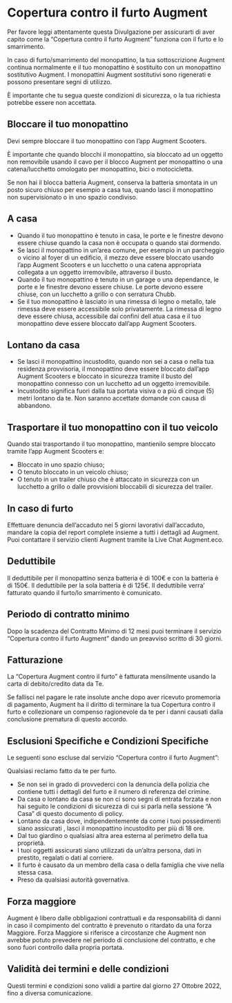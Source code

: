 # Copertura contro il furto Augment

Per favore leggi attentamente questa Divulgazione per assicurarti di aver capito come la “Copertura contro il furto Augment” funziona con il furto e lo smarrimento.

In caso di furto/smarrimento del monopattino, la tua sottoscrizione Augment continua normalmente e il tuo monopattino è sostituito con un monopattino sostitutivo Augment. I monopattini Augment sostitutivi sono rigenerati e possono presentare segni di utilizzo.

È importante che tu segua queste condizioni di sicurezza, o la tua richiesta potrebbe essere non accettata.

## Bloccare il tuo monopattino

Devi sempre bloccare il tuo monopattino con l’app Augment Scooters.

È importante che quando blocchi il monopattino, sia bloccato ad un oggetto non removibile usando il cavo per il blocco Augment per monopattino o una catena/lucchetto omologato per monopattino, bici o motocicletta.

Se non hai il blocca batteria Augment, conserva la batteria smontata in un posto sicuro chiuso per esempio a casa tua, quando lasci il monopattino non supervisionato o in uno spazio condiviso.

## A casa

- Quando il tuo monopattino è tenuto in casa, le porte e le finestre devono essere chiuse quando la casa non è occupata o quando stai dormendo.
- Se lasci il monopattino in un’area comune, per esempio in un parcheggio o vicino al foyer di un edificio, il mezzo deve essere bloccato usando l’app Augment Scooters e un lucchetto o una catena appropriata collegata a un oggetto irremovibile, attraverso il busto.
- Quando il tuo monopattino è tenuto in un garage o una dependance, le porte e le finestre devono essere chiuse. Le porte devono essere chiuse, con un lucchetto a grillo o con serratura Chubb.
- Se il tuo monopattino è lasciato in una rimessa di legno o metallo, tale rimessa deve essere accessibile solo privatamente. La rimessa di legno deve essere chiusa, accessibile dai confini dell atua casa e il tuo monopattino deve essere bloccato dall’app Augment Scooters.

## Lontano da casa

- Se lasci il monopattino incustodito, quando non sei a casa o nella tua residenza provvisoria, il monopattino deve essere bloccato dall’app Augment Scooters e bloccato in sicurezza tramite il busto del monopattino connesso con un lucchetto ad un oggetto irremovibile.
- Incustodito significa fuori dalla tua portata visiva o a più di cinque (5) metri lontano da te. Non saranno accettate domande con causa di abbandono.

## Trasportare il tuo monopattino con il tuo veicolo

Quando stai trasportando il tuo monopattino, mantienilo sempre bloccato tramite l’app Augment Scooters e:

- Bloccato in uno spazio chiuso;
- O tenuto bloccato in un veicolo chiuso;
- O tenuto in un trailer chiuso che è attaccato in sicurezza con un lucchetto a grillo o dalle provvisioni bloccabili di sicurezza del trailer.

## In caso di furto

Effettuare denuncia dell’accaduto nei 5 giorni lavorativi dall’accaduto, mandare la copia del report complete insieme a tutti i dettagli ad Augment. Puoi contattare il servizio clienti Augment tramite la Live Chat Augment.eco.

## Deduttibile

Il deduttibile per il monopattino senza batteria è di 100€ e con la batteria è di 150€. Il deduttibile per la sola batteria è di 125€. Il deduttibile verra’ fatturato quando il furto/lo smarrimento è comunicato.

## Periodo di contratto minimo

Dopo la scadenza del Contratto Minimo di 12 mesi puoi terminare il servizio “Copertura contro il furto Augment” dando un preavviso scritto di 30 giorni.

## Fatturazione

La “Copertura Augment contro il furto” è fatturata mensilmente usando la carta di debito/credito data da Te.

Se fallisci nel pagare le rate insolute anche dopo aver ricevuto promemoria di pagamento, Augment ha il diritto di terminare la tua Copertura contro il furto e collezionare un compenso ragionevole da te per i danni causati dalla conclusione prematura di questo accordo.

## Esclusioni Specifiche e Condizioni Specifiche

Le seguenti sono escluse dal servizio “Copertura contro il furto Augment”:

Qualsiasi reclamo fatto da te per furto.

- Se non sei in grado di provvederci con la denuncia della polizia che contiene tutti i dettagli del furto e il numero di referenza del crimine.
- Da casa o lontano da casa se non ci sono segni di entrata forzata e non hai seguito le condizioni di sicurezza di cui si parla nella sessione “A Casa” di questo documento di policy.
- Lontano da casa dove, indipendentemente da come i tuoi possedimenti siano assicurati , lasci il monopattino incustodito per più di 18 ore.
- Dal tuo giardino o qualsiasi altra area esterna al perimetro della tua proprietà.
- I tuoi oggetti assicurati siano utilizzati da un’altra persona, dati in prestito, regalati o dati al corriere.
- Il furto è causato da un membro della casa o della famiglia che vive nella stessa casa.
- Preso da qualsiasi autorità governativa.

## Forza maggiore

Augment è libero dalle obbligazioni contrattuali e da responsabilità di danni in caso il compimento del contratto è prevenuto o ritardato da una forza Maggiore. Forza Maggiore si riferisce a circostanze che Augment non avrebbe potuto prevedere nel periodo di conclusione del contratto, e che sono fuori controllo dalla propria portata.

## Validità dei termini e delle condizioni

Questi termini e condizioni sono validi a partire dal giorno 27 Ottobre 2022, fino a diversa comunicazione.
